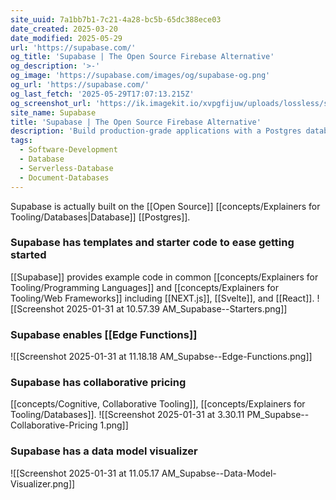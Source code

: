 ```yaml
---
site_uuid: 7a1bb7b1-7c21-4a28-bc5b-65dc388ece03
date_created: 2025-03-20
date_modified: 2025-05-29
url: 'https://supabase.com/'
og_title: 'Supabase | The Open Source Firebase Alternative'
og_description: '>-'
og_image: 'https://supabase.com/images/og/supabase-og.png'
og_url: 'https://supabase.com/'
og_last_fetch: '2025-05-29T17:07:13.215Z'
og_screenshot_url: 'https://ik.imagekit.io/xvpgfijuw/uploads/lossless/screenshots/20250529_Supabase_og_screenshot.jpeg'
site_name: Supabase
title: 'Supabase | The Open Source Firebase Alternative'
description: 'Build production-grade applications with a Postgres database, Authentication, instant APIs, Realtime, Functions, Storage and Vector embeddings. Start for free.'
tags:
  - Software-Development
  - Database
  - Serverless-Database
  - Document-Databases
---
```


Supabase is actually built on the [[Open Source]] [[concepts/Explainers for Tooling/Databases|Database]] [[Postgres]].

### Supabase has templates and starter code to ease getting started
[[Supabase]] provides example code in common [[concepts/Explainers for Tooling/Programming Languages]] and [[concepts/Explainers for Tooling/Web Frameworks]] including [[NEXT.js]], [[Svelte]], and [[React]].
![[Screenshot 2025-01-31 at 10.57.39 AM_Supabase--Starters.png]]

### Supabase enables [[Edge Functions]]
 ![[Screenshot 2025-01-31 at 11.18.18 AM_Supabse--Edge-Functions.png]]
### Supabase has collaborative pricing
[[concepts/Cognitive, Collaborative Tooling]], [[concepts/Explainers for Tooling/Databases]].
![[Screenshot 2025-01-31 at 3.30.11 PM_Supabse--Collaborative-Pricing 1.png]]
### Supabase has a data model visualizer
![[Screenshot 2025-01-31 at 11.05.17 AM_Supabse--Data-Model-Visualizer.png]]